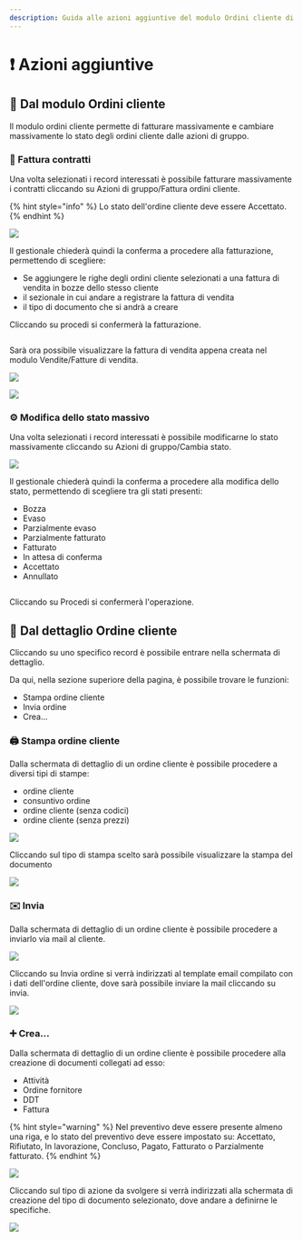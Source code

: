 ```yaml
---
description: Guida alle azioni aggiuntive del modulo Ordini cliente di OpenSTAManager
---
```


# ❗ Azioni aggiuntive

## 👥 Dal modulo Ordini cliente

Il modulo ordini cliente permette di fatturare massivamente e cambiare massivamente lo stato degli ordini cliente dalle azioni di gruppo.

### 📃 Fattura contratti

Una volta selezionati i record interessati è possibile fatturare massivamente i contratti cliccando su Azioni di gruppo/Fattura ordini cliente.

{% hint style="info" %}
Lo stato dell'ordine cliente deve essere Accettato.
{% endhint %}

![](<../../../../.gitbook/assets/immagine (351).png>)

Il gestionale chiederà quindi la conferma a procedere alla fatturazione, permettendo di scegliere:

* Se aggiungere le righe degli ordini cliente selezionati a una fattura di vendita in bozze dello stesso cliente
* il sezionale in cui andare a registrare la fattura di vendita
* il tipo di documento che si andrà a creare

Cliccando su procedi si confermerà la fatturazione.

&#x20;                                                 <img src="../../../../.gitbook/assets/immagine (61).png" alt="" data-size="original">

Sarà ora possibile visualizzare la fattura di vendita appena creata nel modulo Vendite/Fatture di vendita.

![](<../../../../.gitbook/assets/immagine (310).png>)

![](<../../../../.gitbook/assets/immagine (217).png>)

### ⚙️ Modifica dello stato massivo

Una volta selezionati i record interessati è possibile modificarne lo stato massivamente cliccando su Azioni di gruppo/Cambia stato.

![](<../../../../.gitbook/assets/immagine (295).png>)

Il gestionale chiederà quindi la conferma a procedere alla modifica dello stato, permettendo di scegliere tra gli stati presenti:

* Bozza
* Evaso
* Parzialmente evaso
* Parzialmente fatturato
* Fatturato
* In attesa di conferma
* Accettato
* Annullato

&#x20;                                                  <img src="../../../../.gitbook/assets/immagine (481).png" alt="" data-size="original">

Cliccando su Procedi si confermerà l'operazione.

## 👤 Dal dettaglio Ordine cliente

Cliccando su uno specifico record è possibile entrare nella schermata di dettaglio.

Da qui, nella sezione superiore della pagina, è possibile trovare le funzioni:

* Stampa ordine cliente
* Invia ordine
* Crea...

### 🖨️ Stampa ordine cliente

Dalla schermata di dettaglio di un ordine cliente è possibile procedere a diversi tipi di stampe:

* ordine cliente
* consuntivo ordine
* ordine cliente (senza codici)
* ordine cliente (senza prezzi)

![](<../../../../.gitbook/assets/immagine (312).png>)

Cliccando sul tipo di stampa scelto sarà possibile visualizzare la stampa del documento

&#x20;                                           ![](<../../../../.gitbook/assets/immagine (215).png>)

### ✉️ Invia

Dalla schermata di dettaglio di un ordine cliente è possibile procedere a inviarlo via mail al cliente.

![](<../../../../.gitbook/assets/immagine (294).png>)

Cliccando su Invia ordine si verrà indirizzati al template email compilato con i dati dell'ordine cliente, dove sarà possibile inviare la mail cliccando su invia.

![](<../../../../.gitbook/assets/immagine (456).png>)

### ➕ Crea...

Dalla schermata di dettaglio di un ordine cliente è possibile procedere alla creazione di documenti collegati ad esso:

* Attività
* Ordine fornitore
* DDT
* Fattura

{% hint style="warning" %}
Nel preventivo deve essere presente almeno una riga, e lo stato del preventivo deve essere impostato su: Accettato, Rifiutato, In lavorazione, Concluso, Pagato, Fatturato o Parzialmente fatturato.
{% endhint %}

![](<../../../../.gitbook/assets/immagine (461).png>)

Cliccando sul tipo di azione da svolgere si verrà indirizzati alla schermata di creazione del tipo di documento selezionato, dove andare a definirne le specifiche.

![](<../../../../.gitbook/assets/immagine (449).png>)
